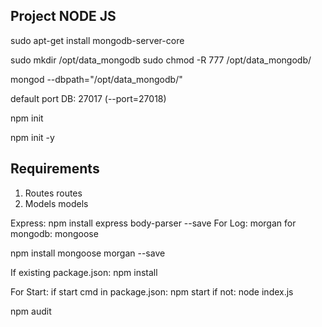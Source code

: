 Project NODE JS
----------------


sudo apt-get install mongodb-server-core


sudo mkdir /opt/data_mongodb
sudo chmod -R 777 /opt/data_mongodb/


mongod --dbpath="/opt/data_mongodb/"

default port DB: 27017  (--port=27018)

npm init

<!-- NPM init sample template -->
npm init -y

Requirements
------------

1) Routes
    routes
2) Models
    models


Express:
    npm install express body-parser --save
For Log:
    morgan
for mongodb:
    mongoose

npm install mongoose morgan --save

If existing package.json:
    npm install

For Start:
    if start cmd in package.json:
        <!-- "scripts": {
        "test": "echo \"Error: no test specified\" && exit 1",
        "start": "node index.js"
        }, -->
        npm start
    if not:
        node index.js

npm audit